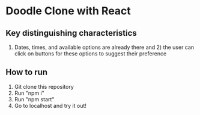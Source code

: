 # Doodle Clone with React

## Key distinguishing characteristics
1) Dates, times, and available options are already there and 2) the user can click on buttons for these options to suggest their preference

## How to run
1. Git clone this repository
2. Run "npm i"
3. Run "npm start"
4. Go to localhost and try it out!

